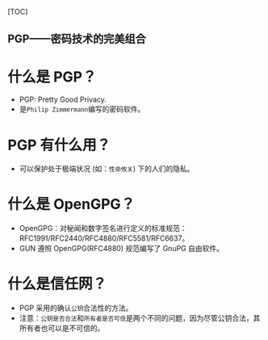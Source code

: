 [TOC]

PGP——密码技术的完美组合
---

# 什么是 PGP？
* PGP: Pretty Good Privacy.
* 是`Philip Zimmermann`编写的密码软件。

# PGP 有什么用？
* 可以保护处于极端状况 (如：`性命攸关`) 下的人们的隐私。


# 什么是 OpenGPG？
* OpenGPG：对秘闻和数字签名进行定义的标准规范：RFC1991/RFC2440/RFC4880/RFC5581/RFC6637。
* GUN 遵照 OpenGPG(RFC4880) 规范编写了 GnuPG 自由软件。


# 什么是信任网？
* PGP 采用的确认`公钥`合法性的方法。
* 注意：`公钥是否合法`和`所有者是否可信`是两个不同的问题，因为尽管公钥合法，其所有者也可以是不可信的。